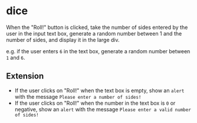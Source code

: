 # dice

When the "Roll!" button is clicked, take the number of sides entered by the user in the input text box, generate a random number between 1 and the number of sides, and display it in the large div.

e.g. if the user enters `6` in the text box, generate a random number between `1` and `6`.

## Extension

- If the user clicks on "Roll!" when the text box is empty, show an `alert` with the message `Please enter a number of sides!`
- If the user clicks on "Roll!" when the number in the text box is `0` or negative, show an `alert` with the message `Please enter a valid number of sides!`
